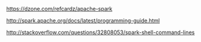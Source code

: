 https://dzone.com/refcardz/apache-spark

http://spark.apache.org/docs/latest/programming-guide.html


http://stackoverflow.com/questions/32808053/spark-shell-command-lines